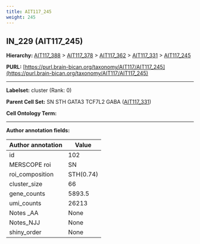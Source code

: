 ```yaml
---
title: AIT117_245
weight: 245
---
```

## IN_229 (AIT117_245)
<b>Hierarchy: </b>
[AIT117_388](../AIT117_388) >
[AIT117_378](../AIT117_378) >
[AIT117_362](../AIT117_362) >
[AIT117_331](../AIT117_331) >
[AIT117_245](../AIT117_245)

**PURL:** [https://purl.brain-bican.org/taxonomy/AIT117/AIT117_245](https://purl.brain-bican.org/taxonomy/AIT117/AIT117_245)

---


**Labelset:** cluster (Rank: 0)

**Parent Cell Set:** SN STH GATA3 TCF7L2 GABA ([AIT117_331](../AIT117_331))



**Cell Ontology Term:** 

[MARKER GENES.]: #


---

[TRANSFERRED ANNOTATIONS.]: #


[AUTHOR ANNOTATION FIELDS.]: #


**Author annotation fields:**

| Author annotation | Value |
|-------------------|-------|
|id|102|
|MERSCOPE roi|SN|
|roi_composition|STH(0.74) | SN-VTA(0.24)|
|cluster_size|66|
|gene_counts|5893.5|
|umi_counts|26213|
|Notes _AA|None|
|Notes_NJJ|None|
|shiny_order|None|
